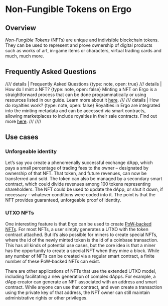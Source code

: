 # Non-Fungible Tokens on Ergo

## Overview

*Non-Fungible Tokens* (NFTs) are unique and indivisible blockchain tokens. They can be used to represent and prove ownership of digital products such as works of art, in-game items or characters, virtual trading cards and much, much more.

## Frequently Asked Questions

//// details | Frequently Asked Questions
    {type: note, open: true}
/// details | How do I mint a NFT?
    {type: note, open: false}
Minting a NFT on Ergo is a straightforward process that can be done programmatically or using resources listed in our guide. Learn more about it [here](create.md).
///
/// details | How do royalties work?
    {type: note, open: false}
Royalties in Ergo are integrated into the minting metadata and can be accessed via smart contracts, allowing marketplaces to include royalties in their sale contracts. Find out more [here](royalties.md).
///
////

## Use cases

### Unforgeable identity

Let’s say you create a phenomenally successful exchange dApp, which pays a small percentage of trading fees to the owner – designated by ownership of that NFT. That token, and future revenues, can now be transferred and sold. The token can also be managed by a secondary smart contract, which could divide revenues among 100 tokens representing shareholders. The NFT could be used to update the dApp, or shut it down, if necessary – whatever conditions were coded into it. The point is that the NFT provides guaranteed, unforgeable proof of identity.

### UTXO NFTs

One interesting feature is that Ergo can be used to create [PoW-backed NFTs](PoW_tokens.md). For most NFTs, a user simply generates a UTXO with the token contract attached. But it’s also possible for miners to create special NFTs, where the id of the newly minted token is the id of a coinbase transaction. This has all kinds of potential use cases, but the core idea is that a miner has the opportunity to create a special NFT when they mine a block. While any number of NFTs can be created via a regular smart contract, a finite number of these PoW-backed NFTs can exist.

There are other applications of NFTs that use the extended UTXO model, including facilitating a new generation of complex dApps. For example, a dApp creator can generate an NFT associated with an address and smart contract. While anyone can use that contract, and even create a transaction using the private key of that address, the NFT owner can still maintain administrative rights or other privileges.
